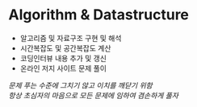 # Algorithm & Datastructure
* 알고리즘 및 자료구조 구현 및 해석
* 시간복잡도 및 공간복잡도 계산
* 코딩인터뷰 내용 추가 및 갱신
* 온라인 저지 사이트 문제 풀이
  
_문제 푸는 수준에 그치기 않고 이치를 깨닫기 위함_  
_항상 초심자의 마음으로 모든 문제에 임하여 겸손하게 풀자_
